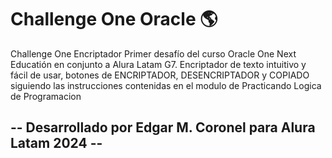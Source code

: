 <h1>Challenge One Oracle 🌎</h1>
<p>Challenge One Encriptador Primer desafío del curso Oracle One Next Educatión en conjunto a Alura Latam G7.
   Encriptador de texto intuitivo y fácil de usar, botones de ENCRIPTADOR, DESENCRIPTADOR y COPIADO siguiendo las instrucciones contenidas en el modulo de Practicando Logica de Programacion
</p>

<h2>
-- Desarrollado por Edgar M. Coronel para Alura Latam 2024 --</h2>

